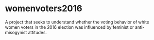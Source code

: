 # womenvoters2016
A project that seeks to understand whether the voting behavior of white women voters in the 2016 election was influenced by feminist or anti-misogynist attitudes.
